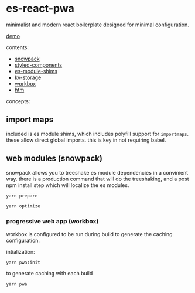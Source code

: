 # es-react-pwa

minimalist and modern react boilerplate designed for minimal configuration.

[demo](https://es-react-pwa.netlify.com/)

contents:

* [snowpack](https://snowpack.dev)
* [styled-components](https://styled-components.com)
* [es-module-shims](https://github.com/guybedford/es-module-shims)
* [kv-storage](https://github.com/WICG/kv-storage)
* [workbox](https://developers.google.com/web/tools/workbox)
* [htm](https://github.com/developit/htm)

concepts:

## import maps

included is es module shims, which includes polyfill support for `importmaps`. these allow direct global imports. this is key in not requiring babel.

## web modules (snowpack)

snowpack allows you to treeshake es module dependencies in a convinient way. there is a production command that will do the treeshaking, and a post npm install step which will localize the es modules.

```sh
yarn prepare
```

```sh
yarn optimize
```

### progressive web app (workbox)

workbox is configured to be run during build to generate the caching configuration.

intialization:

```sh
yarn pwa:init
```

to generate caching with each build

```sh
yarn pwa
```

